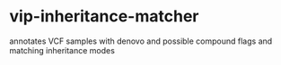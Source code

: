 # vip-inheritance-matcher
annotates VCF samples with denovo and possible compound flags and matching inheritance modes
